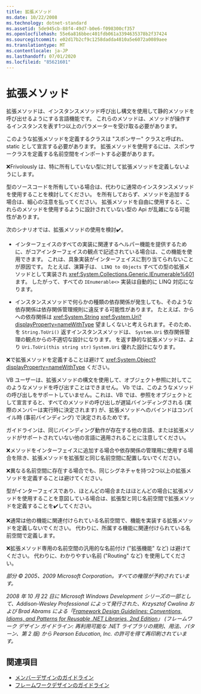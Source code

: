 ```yaml
---
title: 拡張メソッド
ms.date: 10/22/2008
ms.technology: dotnet-standard
ms.assetid: 5de945cb-88f4-49d7-b0e6-f098300cf357
ms.openlocfilehash: 55e6a816bbec401fdb061a3394635378b2f37424
ms.sourcegitcommit: e02d17b2cf9c1258dadda4810a5e6072a0089aee
ms.translationtype: MT
ms.contentlocale: ja-JP
ms.lasthandoff: 07/01/2020
ms.locfileid: "85621601"
---
```

# <a name="extension-methods"></a>拡張メソッド
拡張メソッドは、インスタンスメソッド呼び出し構文を使用して静的メソッドを呼び出せるようにする言語機能です。 これらのメソッドは、メソッドが操作するインスタンスを表す1つ以上のパラメーターを受け取る必要があります。

 このような拡張メソッドを定義するクラスは "スポンサー" クラスと呼ばれ、static として宣言する必要があります。 拡張メソッドを使用するには、スポンサークラスを定義する名前空間をインポートする必要があります。

 ❌Frivolously は、特に所有していない型に対して拡張メソッドを定義しないようにします。

 型のソースコードを所有している場合は、代わりに通常のインスタンスメソッドを使用することを検討してください。 を所有しておらず、メソッドを追加する場合は、細心の注意を払ってください。 拡張メソッドを自由に使用すると、これらのメソッドを使用するように設計されていない型の Api が乱雑になる可能性があります。

 次のシナリオでは、拡張メソッドの使用を検討✔️。

- インターフェイスのすべての実装に関連するヘルパー機能を提供するために、がコアインターフェイスの観点で記述されている場合は、この機能を使用できます。 これは、具象実装がインターフェイスに割り当てられないことが原因です。 たとえば、演算子は、 `LINQ to Objects` すべての型の拡張メソッドとして実装され <xref:System.Collections.Generic.IEnumerable%601> ます。 したがって、すべての `IEnumerable<>` 実装は自動的に LINQ 対応になります。

- インスタンスメソッドで何らかの種類の依存関係が発生しても、そのような依存関係は依存関係管理規則に違反する可能性があります。 たとえば、からへの依存関係は <xref:System.String> <xref:System.Uri?displayProperty=nameWithType> 望ましくないと考えられます。そのため、を `String.ToUri()` 返すインスタンスメソッドは、 `System.Uri` 依存関係管理の観点からの不適切な設計になります。 を返す静的な拡張メソッドは、より `Uri.ToUri(this string str)` `System.Uri` 優れた設計になります。

 ❌で拡張メソッドを定義することは避けて <xref:System.Object?displayProperty=nameWithType> ください。

 VB ユーザーは、拡張メソッドの構文を使用して、オブジェクト参照に対してこのようなメソッドを呼び出すことはできません。 Vb では、このようなメソッドの呼び出しをサポートしていません。これは、VB では、参照をオブジェクトとして宣言すると、すべてのメソッドの呼び出しが遅延バインディングされる (実際のメンバーは実行時に決定されます) が、拡張メソッドへのバインドはコンパイル時 (事前バインディング) で決定されるためです。

 ガイドラインは、同じバインディング動作が存在する他の言語、または拡張メソッドがサポートされていない他の言語に適用されることに注意してください。

 ❌メソッドをインターフェイスに追加する場合や依存関係の管理用に使用する場合を除き、拡張メソッドを拡張型と同じ名前空間に配置しないでください。

 ❌異なる名前空間に存在する場合でも、同じシグネチャを持つ2つ以上の拡張メソッドを定義することは避けてください。

 型がインターフェイスであり、ほとんどの場合またはほとんどの場合に拡張メソッドを使用することを意図している場合は、拡張型と同じ名前空間で拡張メソッドを定義することを✔️してください。

 ❌通常は他の機能に関連付けられている名前空間で、機能を実装する拡張メソッドを定義しないでください。 代わりに、所属する機能に関連付けられている名前空間で定義します。

 ❌拡張メソッド専用の名前空間の汎用的な名前付け ("拡張機能" など) は避けてください。 代わりに、わかりやすい名前 ("Routing" など) を使用してください。

 *部分 &copy; 2005、2009 Microsoft Corporation。すべての権限が予約されています。*

 *2008 年 10 月 22 日に Microsoft Windows Development シリーズの一部として、Addison-Wesley Professional によって発行された、Krzysztof Cwalina および Brad Abrams による「[Framework Design Guidelines: Conventions, Idioms, and Patterns for Reusable .NET Libraries, 2nd Edition](https://www.informit.com/store/framework-design-guidelines-conventions-idioms-and-9780321545619)」 (フレームワーク デザイン ガイドライン: 再利用可能な .NET ライブラリの規則、用法、パターン、第 2 版) から Pearson Education, Inc. の許可を得て再印刷されています。*

## <a name="see-also"></a>関連項目

- [メンバーデザインのガイドライン](member.md)
- [フレームワークデザインのガイドライン](index.md)

